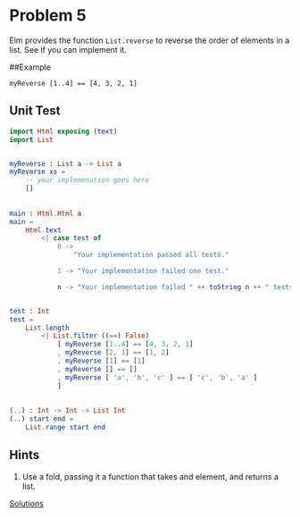 # Problem 5
Elm provides the function ```List.reverse``` to reverse the order of elements in a list. See if you can implement it.

##Example
```
myReverse [1..4] == [4, 3, 2, 1]
```

## Unit Test
```elm
import Html exposing (text)
import List 


myReverse : List a -> List a
myReverse xs =
    -- your implemenation goes here
    []
    
    
main : Html.Html a      
main =
    Html.text 
        <| case test of 
            0 -> 
                "Your implementation passed all tests."

            1 -> "Your implementation failed one test."

            n -> "Your implementation failed " ++ toString n ++ " tests." 


test : Int
test =
    List.length
        <| List.filter ((==) False)
            [ myReverse [1..4] == [4, 3, 2, 1] 
            , myReverse [2, 1] == [1, 2] 
            , myReverse [1] == [1] 
            , myReverse [] == [] 
            , myReverse [ 'a', 'b', 'c' ] == [ 'c', 'b', 'a' ]
            ]
               
            
(..) : Int -> Int -> List Int
(..) start end =
    List.range start end         
```

## Hints
1. Use a fold, passing it a function that takes and element, and returns a list. 

[Solutions](../s/s05.md)